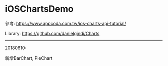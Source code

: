 # iOSChartsDemo

參考: https://www.appcoda.com.tw/ios-charts-api-tutorial/

Library: https://github.com/danielgindi/Charts

---------------------------------------------------------

20180610:

新增BarChart, PieChart

